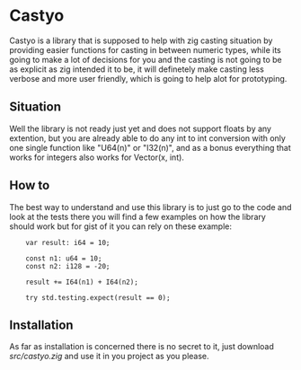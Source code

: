 # Castyo

Castyo is a library that is supposed to help with zig casting situation
by providing easier functions for casting in between numeric types, while
its going to make a lot of decisions for you and the casting is not going to be
as explicit as zig intended it to be, it will definetely make casting less verbose
and more user friendly, which is going to help alot for prototyping.

## Situation

Well the library is not ready just yet and does not support floats by any extention,
but you are already able to do any int to int
conversion with only one single function like "U64(n)" or "I32(n)", and
as a bonus everything that works for integers also works for Vector(x, int).

## How to

The best way to understand and use this library is to just go to the code and look at the tests
there you will find a few examples on how the library should work but for gist of it you can rely
on these example:

```
    var result: i64 = 10;

    const n1: u64 = 10;
    const n2: i128 = -20;

    result += I64(n1) + I64(n2);

    try std.testing.expect(result == 0);
```

## Installation

As far as installation is concerned there is no secret to it, just download *src/castyo.zig*
and use it in you project as you please.
